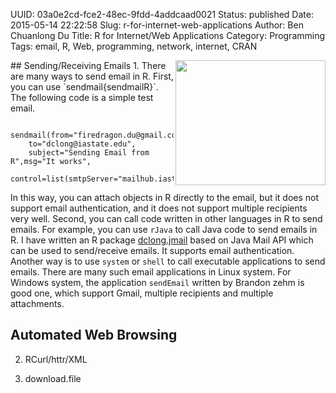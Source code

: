 UUID: 03a0e2cd-fce2-48ec-9fdd-4addcaad0021
Status: published
Date: 2015-05-14 22:22:58
Slug: r-for-internet-web-applications
Author: Ben Chuanlong Du
Title: R for Internet/Web Applications
Category: Programming
Tags: email, R, Web, programming, network, internet, CRAN

<img src="http://dclong.github.io/media/r/r.png" height="200" width="240" align="right"/>
## Sending/Receiving Emails
1. There are many ways to send email in R. 
First, you can use `sendmail{sendmailR}`. 
The following code is a simple test email.

        sendmail(from="firedragon.du@gmail.com",
        to="dclong@iastate.edu",
        subject="Sending Email from R",msg="It works",
        control=list(smtpServer="mailhub.iastate.edu"))
In this way, you can attach objects in R directly to the email, 
but it does not support email authentication, 
and it does not support multiple recipients very well. 
Second, you can call code written in other languages in R to send emails. 
For example, 
you can use `rJava` to call Java code to send emails in R. 
I have written an R package [dclong.jmail](https://github.com/dclong/dclong.spt) 
based on Java Mail API
which can be used to send/receive emails. 
It supports email authentication. 
Another way is to use `system` or `shell` 
to call executable applications to send emails. 
There are many such email applications in Linux system. 
For Windows system, 
the application `sendEmail` written by Brandon zehm is good one, 
which support Gmail, multiple recipients and multiple attachments.

## Automated Web Browsing

2. RCurl/httr/XML

1. download.file

